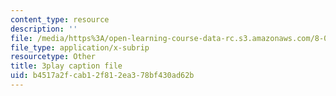 ```yaml
---
content_type: resource
description: ''
file: /media/https%3A/open-learning-course-data-rc.s3.amazonaws.com/8-05-quantum-physics-ii-fall-2013/b4517a2fcab12f812ea378bf430ad62b_8rAQBnhbjms.srt
file_type: application/x-subrip
resourcetype: Other
title: 3play caption file
uid: b4517a2f-cab1-2f81-2ea3-78bf430ad62b
---
```

